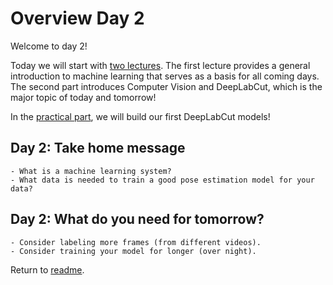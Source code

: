 # Overview Day 2

Welcome to day 2!

Today we will start with [two lectures](Day2_Lectures.md). The first lecture provides a general introduction to machine learning that serves as a basis for all coming days. The second part introduces Computer Vision and DeepLabCut, which is the major topic of today and tomorrow!

In the [practical part](Day2_Practicals.md), we will build our first DeepLabCut models!

## Day 2: Take home message

```{Tip}
- What is a machine learning system?
- What data is needed to train a good pose estimation model for your data?
```

## Day 2: What do you need for tomorrow?

```{important}
- Consider labeling more frames (from different videos).
- Consider training your model for longer (over night).
```



Return to [readme](../README.md).
